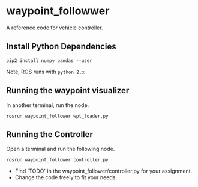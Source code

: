 # waypoint_followwer

A reference code for vehicle controller.

## Install Python Dependencies

```
pip2 install numpy pandas --user
```
Note, ROS runs with `python 2.x`

## Running the waypoint visualizer

In another terminal, run the node.
```
rosrun waypoint_follower wpt_loader.py
```

## Running the Controller

Open a terminal and run the following node.
```
rosrun waypoint_follower controller.py
```

- Find 'TODO' in the waypoint_follower/controller.py for your assignment.
- Change the code freely to fit your needs.
